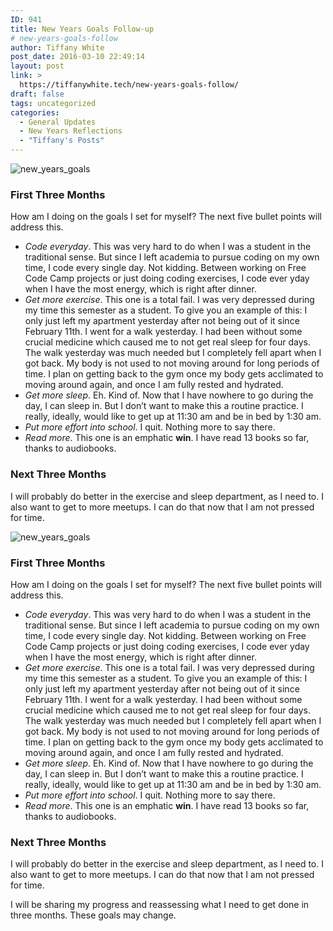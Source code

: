```yaml
---
ID: 941
title: New Years Goals Follow-up
# new-years-goals-follow
author: Tiffany White
post_date: 2016-03-10 22:49:14
layout: post
link: >
  https://tiffanywhite.tech/new-years-goals-follow/
draft: false
tags: uncategorized
categories:
  - General Updates
  - New Years Reflections
  - "Tiffany's Posts"
---
```



<img src="http://helloburgh.me/wp-content/uploads/2016/03/Goals.jpeg" alt="new_years_goals" />


<h3>First Three Months</h3>

<p>How am I doing on the goals I set for myself? The next five bullet points will address this.</p>

<ul>
<li><em>Code everyday</em>. This was very hard to do when I was a student in the traditional sense. But since I left academia to pursue coding on my own time, I code every single day. Not kidding. Between working on Free Code Camp projects or just doing coding exercises, I code ever yday when I have the most energy, which is right after dinner.</li>
<li><em>Get more exercise</em>. This one is a total fail. I was very depressed during my time this semester as a student. To give you an example of this: I only just left my apartment yesterday after not being out of it since February 11th. I went for a walk yesterday. I had been without some crucial medicine which caused me to not get real sleep for four days. The walk yesterday was much needed but I completely fell apart when I got back. My body is not used to not moving around for long periods of time. I plan on getting back to the gym once my body gets acclimated to moving around again, and once I am fully rested and hydrated.</li>
<li><em>Get more sleep</em>. Eh. Kind of. Now that I have nowhere to go during the day, I can sleep in. But I don&#8217;t want to make this a routine practice. I really, ideally, would like to get up at 11:30 am and be in bed by 1:30 am.</li>
<li><em>Put more effort into school</em>. I quit. Nothing more to say there.</li>
<li><em>Read more</em>. This one is an emphatic <strong>win</strong>. I have read 13 books so far, thanks to audiobooks.</li>
</ul>

<h3>Next Three Months</h3>

<p>I will probably do better in the exercise and sleep department, as I need to. I also want to get to more meetups. I can do that now that I am not pressed for time.</p>




<img src="http://helloburgh.me/wp-content/uploads/2016/03/Goals.jpeg" alt="new_years_goals" />


<h3>First Three Months</h3>

<p>How am I doing on the goals I set for myself? The next five bullet points will address this.</p>

<ul>
<li><em>Code everyday</em>. This was very hard to do when I was a student in the traditional sense. But since I left academia to pursue coding on my own time, I code every single day. Not kidding. Between working on Free Code Camp projects or just doing coding exercises, I code ever yday when I have the most energy, which is right after dinner.</li>
<li><em>Get more exercise</em>. This one is a total fail. I was very depressed during my time this semester as a student. To give you an example of this: I only just left my apartment yesterday after not being out of it since February 11th. I went for a walk yesterday. I had been without some crucial medicine which caused me to not get real sleep for four days. The walk yesterday was much needed but I completely fell apart when I got back. My body is not used to not moving around for long periods of time. I plan on getting back to the gym once my body gets acclimated to moving around again, and once I am fully rested and hydrated.</li>
<li><em>Get more sleep</em>. Eh. Kind of. Now that I have nowhere to go during the day, I can sleep in. But I don&#8217;t want to make this a routine practice. I really, ideally, would like to get up at 11:30 am and be in bed by 1:30 am.</li>
<li><em>Put more effort into school</em>. I quit. Nothing more to say there.</li>
<li><em>Read more</em>. This one is an emphatic <strong>win</strong>. I have read 13 books so far, thanks to audiobooks.</li>
</ul>

<h3>Next Three Months</h3>

<p>I will probably do better in the exercise and sleep department, as I need to. I also want to get to more meetups. I can do that now that I am not pressed for time.</p>





<p>I will be sharing my progress and reassessing what I need to get done in three months. These goals may change.</p>